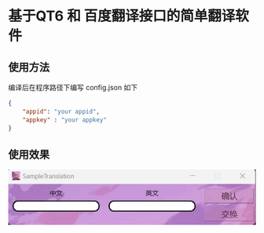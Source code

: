 # 基于QT6 和 百度翻译接口的简单翻译软件
## 使用方法
编译后在程序路径下编写 config.json 如下

~~~~json
{
    "appid": "your appid",
    "appkey" : "your appkey"
}
~~~~

## 使用效果
![demonstration.gif](gif/demonstration.gif)